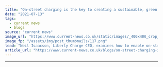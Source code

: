 ```yaml
---
title: "On-street charging is the key to creating a sustainable, green economy"
date: "2021-07-13"
tags: 
  - current news
  - blogs
source: "current news"
image_url: "https://www.current-news.co.uk/static/images/_400x400_crop_center-center/Liberty-Charge-Waltham-Forrest-image-Liberty-Charge.png"
image_fp: "/assets/img/post_thumbnails/117.png"
lead: "Neil Isaacson, Liberty Charge CEO, examines how to enable on-street charging at scale and how this will help create a green economy."
article_url: "https://www.current-news.co.uk/blogs/on-street-charging-is-the-key-to-creating-a-sustainable-green-economy?utm_source=rss-feeds&utm_medium=rss&utm_campaign=rss"
---
```


---
